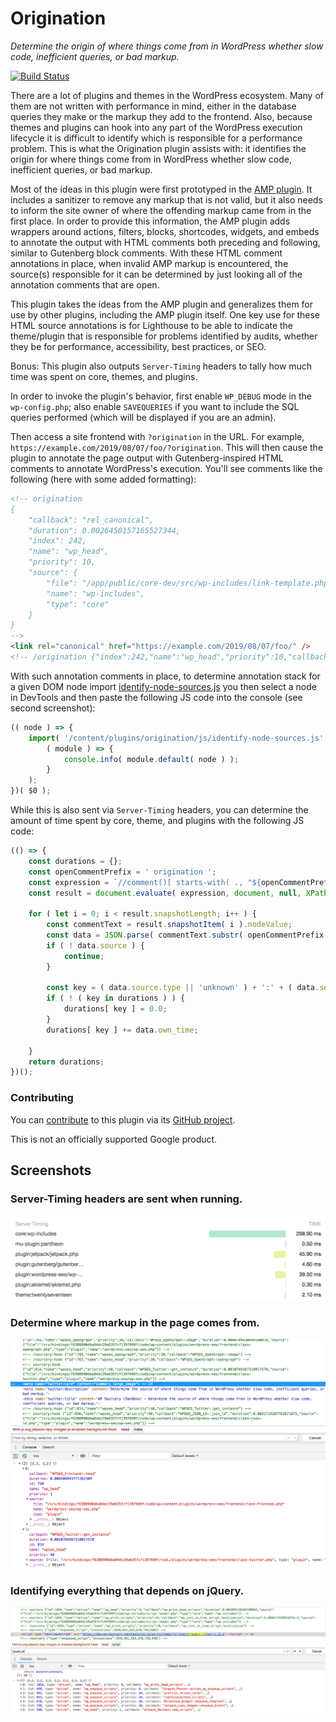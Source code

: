 # Origination

_Determine the origin of where things come from in WordPress whether slow code, inefficient queries, or bad markup._

[![Build Status](https://api.travis-ci.org/GoogleChromeLabs/wp-origination.svg?branch=develop)](https://travis-ci.org/GoogleChromeLabs/wp-origination)

<!-- WP_README_DESCRIPTION -->

There are a lot of plugins and themes in the WordPress ecosystem. Many of them are not written with performance in mind, either in the database queries they make or the markup they add to the frontend. Also, because themes and plugins can hook into any part of the WordPress execution lifecycle it is difficult to identify which is responsible for a performance problem. This is what the Origination plugin assists with: it identifies the origin for where things come from in WordPress whether slow code, inefficient queries, or bad markup.

Most of the ideas in this plugin were first prototyped in the [AMP plugin](https://github.com/ampproject/amp-wp). It includes a sanitizer to remove any markup that is not valid, but it also needs to inform the site owner of where the offending markup came from in the first place. In order to provide this information, the AMP plugin adds wrappers around actions, filters, blocks, shortcodes, widgets, and embeds to annotate the output with HTML comments both preceding and following, similar to Gutenberg block comments. With these HTML comment annotations in place, when invalid AMP markup is encountered, the source(s) responsible for it can be determined by just looking all of the annotation comments that are open.

This plugin takes the ideas from the AMP plugin and generalizes them for use by other plugins, including the AMP plugin itself. One key use for these HTML source annotations is for Lighthouse to be able to indicate the theme/plugin that is responsible for problems identified by audits, whether they be for performance, accessibility, best practices, or SEO.

<!-- /WP_README_DESCRIPTION -->

Bonus: This plugin also outputs `Server-Timing` headers to tally how much time was spent on core, themes, and plugins.

In order to invoke the plugin's behavior, first enable `WP_DEBUG` mode in the `wp-config.php`; also enable `SAVEQUERIES` if you want to include the SQL queries performed (which will be displayed if you are an admin).

Then access a site frontend with `?origination` in the URL. For example, `https://example.com/2019/08/07/foo/?origination`. This will then cause the plugin to annotate the page output with Gutenberg-inspired HTML comments to annotate WordPress's execution. You'll see comments like the following (here with some added formatting):

```html
<!-- origination
{
    "callback": "rel_canonical",
    "duration": 0.0026450157165527344,
    "index": 242,
    "name": "wp_head",
    "priority": 10,
    "source": {
        "file": "/app/public/core-dev/src/wp-includes/link-template.php",
        "name": "wp-includes",
        "type": "core"
    }
}
-->
<link rel="canonical" href="https://example.com/2019/08/07/foo/" />
<!-- /origination {"index":242,"name":"wp_head","priority":10,"callback":"rel_canonical"} -->
```

With such annotation comments in place, to determine annotation stack for a given DOM node import [identify-node-sources.js](https://github.com/GoogleChromeLabs/wp-origination/blob/develop/js/identify-node-sources.js) you then select a node in DevTools and then paste the following JS code into the console (see second screenshot):

```js
(( node ) => {
    import( '/content/plugins/origination/js/identify-node-sources.js' ).then(
        ( module ) => {
            console.info( module.default( node ) );
        }
    );
})( $0 );
```

While this is also sent via `Server-Timing` headers, you can determine the amount of time spent by core, theme, and plugins with the following JS code:

```js
(() => {
    const durations = {};
    const openCommentPrefix = ' origination ';
    const expression = `//comment()[ starts-with( ., "${openCommentPrefix}" ) ]`;
    const result = document.evaluate( expression, document, null, XPathResult.ORDERED_NODE_SNAPSHOT_TYPE, null );

    for ( let i = 0; i < result.snapshotLength; i++ ) {
        const commentText = result.snapshotItem( i ).nodeValue;
        const data = JSON.parse( commentText.substr( openCommentPrefix.length ).replace( /\/$/, '' ) );
        if ( ! data.source ) {
            continue;
        }

        const key = ( data.source.type || 'unknown' ) + ':' + ( data.source.name || 'unknown' );
        if ( ! ( key in durations ) ) {
            durations[ key ] = 0.0;
        }
        durations[ key ] += data.own_time;

    }
    return durations;
})();
```

### Contributing ###

You can [contribute](https://github.com/GoogleChromeLabs/wp-origination/blob/develop/CONTRIBUTING.md) to this plugin via its [GitHub project](https://github.com/GoogleChromeLabs/wp-origination).

This is not an officially supported Google product.

## Screenshots ##

### Server-Timing headers are sent when running.

![Server-Timing headers are sent when running.](wp-assets/screenshot-1.png)

### Determine where markup in the page comes from.

![Determine where markup in the page comes from.](wp-assets/screenshot-2.png)

### Identifying everything that depends on jQuery.

![Identifying everything that depends on jQuery.](wp-assets/screenshot-3.png)
